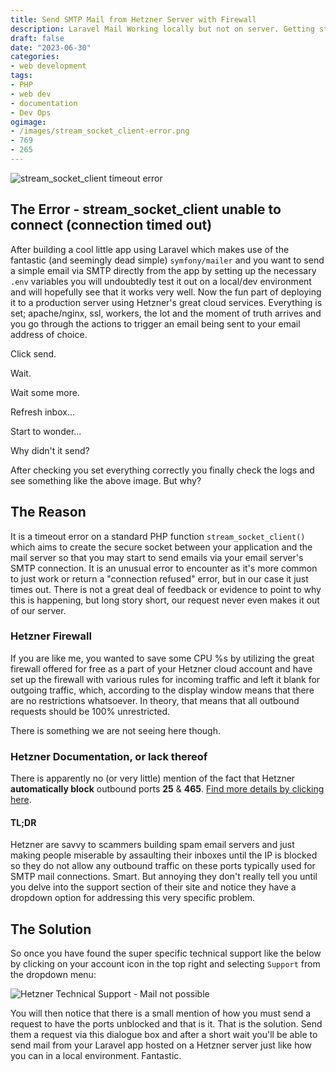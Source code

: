 ```yaml
---
title: Send SMTP Mail from Hetzner Server with Firewall
description: Laravel Mail Working locally but not on server. Getting stream_socket_client timeout error. We must allow outgoing TCP Connections in Hetzner Firewall.
draft: false
date: "2023-06-30"
categories:
- web development
tags:
- PHP
- web dev
- documentation
- Dev Ops
ogimage:
- /images/stream_socket_client-error.png
- 769 
- 265
---
```


![stream_socket_client timeout error](/images/stream_socket_client-error.png)

## The Error - stream_socket_client unable to connect (connection timed out)

After building a cool little app using Laravel which makes use of the fantastic (and seemingly dead simple) `symfony/mailer` and you want to send a simple email via SMTP directly from the app by setting up the necessary `.env` variables you will undoubtedly test it out on a local/dev environment and will hopefully see that it works very well. Now the fun part of deploying it to a production server using Hetzner's great cloud services. Everything is set; apache/nginx, ssl, workers, the lot and the moment of truth arrives and you go through the actions to trigger an email being sent to your email address of choice.

Click send.

Wait.

Wait some more.

Refresh inbox...

Start to wonder...

Why didn't it send?

After checking you set everything correctly you finally check the logs and see something like the above image. But why?

## The Reason

It is a timeout error on a standard PHP function `stream_socket_client()` which aims to create the secure socket between your application and the mail server so that you may start to send emails via your email server's SMTP connection. It is an unusual error to encounter as it's more common to just work or return a "connection refused" error, but in our case it just times out. There is not a great deal of feedback or evidence to point to why this is happening, but long story short, our request never even makes it out of our server.

### Hetzner Firewall

If you are like me, you wanted to save some CPU %s by utilizing the great firewall offered for free as a part of your Hetzner cloud account and have set up the firewall with various rules for incoming traffic and left it blank for outgoing traffic, which, according to the display window means that there are no restrictions whatsoever. In theory, that means that all outbound requests should be 100% unrestricted.

There is something we are not seeing here though.

### Hetzner Documentation, or lack thereof 

There is apparently no (or very little) mention of the fact that Hetzner **automatically block** outbound ports **25** & **465**. [Find more details by clicking here](https://blog.hqcodeshop.fi/archives/553-Hetzner-outgoing-mail-SMTP-blocked-on-TCP25.html). 

#### TL;DR

Hetzner are savvy to scammers building spam email servers and just making people miserable by assaulting their inboxes until the IP is blocked so they do not allow any outbound traffic on these ports typically used for SMTP mail connections. Smart. But annoying they don't really tell you until you delve into the support section of their site and notice they have a dropdown option for addressing this very specific problem.

## The Solution

So once you have found the super specific technical support like the below by clicking on your account icon in the top right and selecting `Support` from the dropdown menu:

![Hetzner Technical Support - Mail not possible](/images/hetzner-support-technical-mails.png)

You will then notice that there is a small mention of how you must send a request to have the ports unblocked and that is it. That is the solution. Send them a request via this dialogue box and after a short wait you'll be able to send mail from your Laravel app hosted on a Hetzner server just like how you can in a local environment. Fantastic.